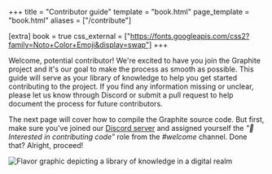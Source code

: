 +++
title = "Contributor guide"
template = "book.html"
page_template = "book.html"
aliases = ["/contribute"]

[extra]
book = true
css_external = ["https://fonts.googleapis.com/css2?family=Noto+Color+Emoji&display=swap"]
+++

Welcome, potential contributor! We're excited to have you join the Graphite project and it's our goal to make the process as smooth as possible. This guide will serve as your library of knowledge to help you get started contributing to the project. If you find any information missing or unclear, please let us know through Discord or submit a pull request to help document the process for future contributors.

The next page will cover how to compile the Graphite source code. But first, make sure you've joined our [Discord server](https://discord.graphite.rs) and assigned yourself the *"<span class="emoji">🤖</span> Interested in contributing code"* role from the *#welcome* channel. Done that? Alright, proceed!

<p>
<img src="https://static.graphite.rs/content/volunteer/code-contributions.avif" onerror="this.onerror = null; this.src = this.src.replace('.avif', '.jpg')" alt="Flavor graphic depicting a library of knowledge in a digital realm" />
</p>
